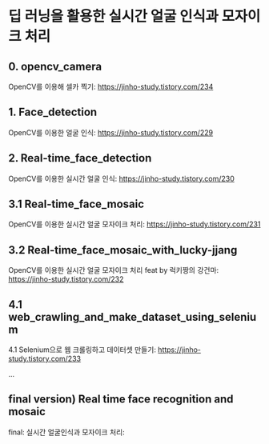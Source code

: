 # 딥 러닝을 활용한 실시간 얼굴 인식과 모자이크 처리  

## 0. opencv_camera  
OpenCV를 이용해 셀카 찍기: https://jinho-study.tistory.com/234  

## 1. Face_detection  
OpenCV를 이용한 얼굴 인식: https://jinho-study.tistory.com/229  

## 2. Real-time_face_detection  
OpenCV를 이용한 실시간 얼굴 인식: https://jinho-study.tistory.com/230  

## 3.1 Real-time_face_mosaic  
OpenCV를 이용한 실시간 얼굴 모자이크 처리: https://jinho-study.tistory.com/231  

## 3.2 Real-time_face_mosaic_with_lucky-jjang  
OpenCV를 이용한 실시간 얼굴 모자이크 처리 feat by 럭키짱의 강건마: https://jinho-study.tistory.com/232  

## 4.1 web_crawling_and_make_dataset_using_selenium 
4.1 Selenium으로 웹 크롤링하고 데이터셋 만들기: https://jinho-study.tistory.com/233  

...  

## final version) Real time face recognition and mosaic
final: 실시간 얼굴인식과 모자이크 처리: 
